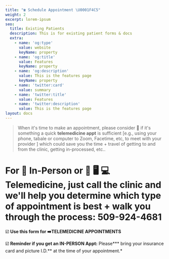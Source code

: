 ```yaml
---
title: "☎️ Schedule Appointment \U0001F4C5"
weight: 2
excerpt: lorem-ipsum
seo:
  title: Existing Patients
  description: This is for existing patient forms & docs
  extra:
    - name: 'og:type'
      value: website
      keyName: property
    - name: 'og:title'
      value: Features
      keyName: property
    - name: 'og:description'
      value: This is the features page
      keyName: property
    - name: 'twitter:card'
      value: summary
    - name: 'twitter:title'
      value: Features
    - name: 'twitter:description'
      value: This is the features page
layout: docs
---
```

> When it's time to make an appointment, please consider 🤔 if it's something a quick **telemedicine appt** is sufficient \[e.g., using your phone, tabale or computer to Zoom, Facetime, etc, to meet with your provider ] which could save you the time + travel of getting to and from the clinic, getting in-processed, etc..

# For 🏥 In-Person or 📲  🖥️ 💻 Telemedicine, just call the clinic and we'll help you determine which type of appointment is best + walk you through the process: 509-924-4681

☑️ **Use this form for ➡️TELEMEDICINE APPOINTMENTS**

☑️ **Reminder if you get an IN-PERSON Appt:** Please*** bring your insurance card and picture I.D.** at the time of your appointment.*
